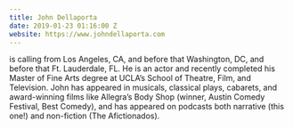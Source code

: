 ```yaml
---
title: John Dellaporta
date: 2019-01-23 01:16:00 Z
website: https://www.johndellaporta.com
---
```


is calling from Los Angeles, CA, and before that Washington, DC, and before that Ft. Lauderdale, FL. He is an actor and recently completed his Master of Fine Arts degree at UCLA’s School of Theatre, Film, and Television. John has appeared in musicals, classical plays, cabarets, and award-winning films like Allegra’s Body Shop (winner, Austin Comedy Festival, Best Comedy), and has appeared on podcasts both narrative (this one!) and non-fiction (The Afictionados).